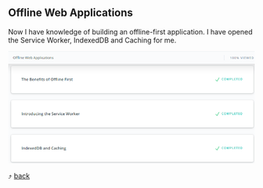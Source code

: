 ## Offline Web Applications

Now I have knowledge of building an offline-first application. I have opened the Service Worker,  IndexedDB and Caching for me.

  ![alt-текст](off_ap.png)

:arrow_heading_up: [back](../README.md)
